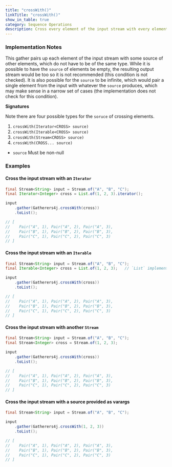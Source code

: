 ```yaml
---
title: "crossWith()"
linkTitle: "crossWith()"
show_in_table: true
category: Sequence Operations
description: Cross every element of the input stream with every element of the given source, emitting them to the output stream as a `Pair<INPUT, CROSS>`.
---
```


### Implementation Notes

This gather pairs up each element of the input stream with some source of other elements, which do not have to be of the same type. While it is possible
to have the `source` of elements be empty, the resulting output stream would be too so it is not recommended (this condition is not checked). It is also possible 
for the `source` to be infinite, which would pair a single element from the input with whatever the `source` produces, which may make sense in a narrow set of cases
(the implementation does not check for this condition).

**Signatures**

Note there are four possible types for the `soruce` of crossing elements.

1. `crossWith(Iterator<CROSS> source)`
2. `crossWith(Iterable<CROSS> source)`
3. `crossWith(Stream<CROSS> source)`
4. `crossWith(CROSS... source)`
* `source` Must be non-null



### Examples

#### Cross the input stream with an `Iterator`

```java
final Stream<String> input = Stream.of("A", "B", "C");
final Iterator<Integer> cross = List.of(1, 2, 3).iterator();

input
    .gather(Gatherers4j.crossWith(cross))
    .toList();

// [
//    Pair("A", 1), Pair("A", 2), Pair("A", 3),
//    Pair("B", 1), Pair("B", 2), Pair("B", 3),
//    Pair("C", 1), Pair("C", 2), Pair("C", 3)
// ]
```


#### Cross the input stream with an `Iterable`

```java
final Stream<String> input = Stream.of("A", "B", "C");
final Iterable<Integer> cross = List.of(1, 2, 3);   // `List` implements `Iterable`

input
    .gather(Gatherers4j.crossWith(cross))
    .toList();

// [
//    Pair("A", 1), Pair("A", 2), Pair("A", 3),
//    Pair("B", 1), Pair("B", 2), Pair("B", 3),
//    Pair("C", 1), Pair("C", 2), Pair("C", 3)
// ]
```

#### Cross the input stream with another `Stream`

```java
final Stream<String> input = Stream.of("A", "B", "C");
final Stream<Integer> cross = Stream.of(1, 2, 3);

input
    .gather(Gatherers4j.crossWith(cross))
    .toList();

// [
//    Pair("A", 1), Pair("A", 2), Pair("A", 3),
//    Pair("B", 1), Pair("B", 2), Pair("B", 3),
//    Pair("C", 1), Pair("C", 2), Pair("C", 3)
// ]
```

#### Cross the input stream with a source provided as varargs

```java
final Stream<String> input = Stream.of("A", "B", "C");

input
    .gather(Gatherers4j.crossWith(1, 2, 3))
    .toList();

// [
//    Pair("A", 1), Pair("A", 2), Pair("A", 3),
//    Pair("B", 1), Pair("B", 2), Pair("B", 3),
//    Pair("C", 1), Pair("C", 2), Pair("C", 3)
// ]
```

